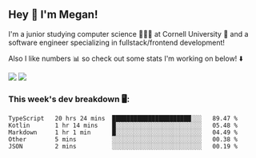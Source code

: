 ## Hey 👋 I'm Megan! 
I'm a junior studying computer science 👩🏻‍💻 at Cornell University 🐻 and a software engineer specializing in fullstack/frontend development!

Also I like numbers 📊 so check out some stats I'm working on below! ⬇️

<img src="https://github-readme-stats.vercel.app/api?username=meganyin13&show_icons=true&hide=stars&count_private=true" />

<img src="https://github-readme-stats.vercel.app/api/top-langs/?username=meganyin13&layout=compact&hide=Jupyter%20Notebook" />

### This week's dev breakdown 🖥:
<!--START_SECTION:waka-->
```text
TypeScript   20 hrs 24 mins  ██████████████████████░░░   89.47 % 
Kotlin       1 hr 14 mins    █░░░░░░░░░░░░░░░░░░░░░░░░   05.48 % 
Markdown     1 hr 1 min      █░░░░░░░░░░░░░░░░░░░░░░░░   04.49 % 
Other        5 mins          ░░░░░░░░░░░░░░░░░░░░░░░░░   00.38 % 
JSON         2 mins          ░░░░░░░░░░░░░░░░░░░░░░░░░   00.19 %
```
<!--END_SECTION:waka-->